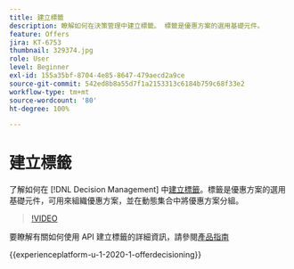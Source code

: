 ```yaml
---
title: 建立標籤
description: 瞭解如何在決策管理中建立標籤。 標籤是優惠方案的選用基礎元件。
feature: Offers
jira: KT-6753
thumbnail: 329374.jpg
role: User
level: Beginner
exl-id: 155a35bf-8704-4e85-8647-479aecd2a9ce
source-git-commit: 542ed8b8a55d7f1a2153313c6184b759c68f33e2
workflow-type: tm+mt
source-wordcount: '80'
ht-degree: 100%

---
```


# 建立標籤

了解如何在 [!DNL Decision Management] 中[建立標籤](https://experienceleague.adobe.com/docs/journey-optimizer/using/offer-decisioniong/create-components/creating-tags.html?lang=zh-Hant)。標籤是優惠方案的選用基礎元件，可用來組織優惠方案，並在動態集合中將優惠方案分組。

>[!VIDEO](https://video.tv.adobe.com/v/329374?quality=12&learn=on)

要瞭解有關如何使用 API 建立標籤的詳細資訊，請參閱[產品指南](https://experienceleague.adobe.com/docs/journey-optimizer/using/offer-decisioniong/api-reference/offers-api/tags/create.html?lang=zh-Hant)

{{experienceplatform-u-1-2020-1-offerdecisioning}}
